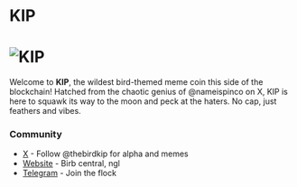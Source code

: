 # KIP
# ![KIP](assets/logo.png)

Welcome to **KIP**, the wildest bird-themed meme coin this side of the blockchain! Hatched from the chaotic genius of @nameispinco on X, KIP is here to squawk its way to the moon and peck at the haters. No cap, just feathers and vibes.

### Community
- [X](https://x.com/thebirdkip) - Follow @thebirdkip for alpha and memes
- [Website](https://kipthebird.com/) - Birb central, ngl
- [Telegram](https://t.me/thebirdkip) - Join the flock

